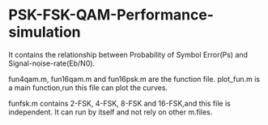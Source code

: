 # PSK-FSK-QAM-Performance-simulation
It contains the relationship between Probability of Symbol Error(Ps) and Signal-noise-rate(Eb/N0).

fun4qam.m, fun16qam.m and fun16psk.m are the function file.
plot_fun.m is a main function,run this file can plot the curves.

funfsk.m contains 2-FSK, 4-FSK, 8-FSK and 16-FSK,and this file is independent.
It can run by itself and not rely on other m.files.

